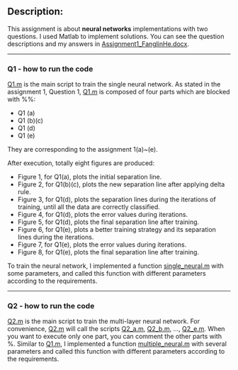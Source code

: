 ## Description:
This assignment is about **neural networks** implementations with two questions.  I used Matlab to implement solutions.  You can see the question descriptions and my answers in [Assignment1_FanglinHe.docx](Assignment1_FanglinHe.docx).

----------------------------------------------------------------------------

### Q1 - how to run the code
[Q1.m](Q1.m) is the main script to train the single neural network. As stated in the assignment 1, Question 1, [Q1.m](Q1.m) is composed of four parts which are blocked with %%:
- Q1 (a)
- Q1 (b)(c)
- Q1 (d)
- Q1 (e)

They are corresponding to the assignment 1(a)~(e).

After execution, totally eight figures are produced:
- Figure 1, for Q1(a), plots the initial separation line.
- Figure 2, for Q1(b)(c), plots the new separation line after applying delta rule.
- Figure 3, for Q1(d), plots the separation lines during the iterations of training, until all the data are correctly classified.
- Figure 4, for Q1(d), plots the error values during iterations.
- Figure 5, for Q1(d), plots the final separation line after training.
- Figure 6, for Q1(e), plots a better training strategy and its separation lines during the iterations.
- Figure 7, for Q1(e), plots the error values during iterations.
- Figure 8, for Q1(e), plots the final separation line after training.

To train the neural network, I implemented a function [single_neural.m](single_neural.m) with some parameters, and called this function with different parameters according to the requirements.

----------------------------------------------------------------------------

### Q2 - how to run the code
[Q2.m](Q2.m) is the main script to train the multi-layer neural network. For convenience, [Q2.m](Q2.m) will call the scripts [Q2_a.m](Q2_a.m), [Q2_b.m](Q2_b.m), ..., [Q2_e.m](Q2_e.m).  When you want to execute only one part, you can comment the other parts with %. Similar to [Q1.m](Q1.m), I implemented a function [multiple_neural.m](multiple_neural.m) with several parameters and called this function with different parameters according to the requirements.
